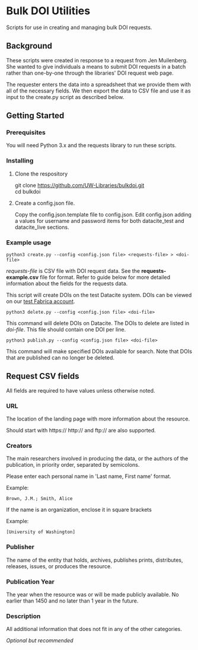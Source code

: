 # Bulk DOI Utilities
Scripts for use in creating and managing bulk DOI requests.

## Background

These scripts were created in response to a request from Jen Muilenberg. She wanted to give individuals a means to submit DOI requests in a batch rather than one-by-one through the libraries' DOI request web page.

The requester enters the data into a spreadsheet that we provide them with all of the necessary fields. We then export the data to CSV file and use it as input to the create.py script as described below.

## Getting Started

### Prerequisites

You will need Python 3.x and the requests library to run these scripts.  

### Installing

1. Clone the respository

    git clone https://github.com/UW-Libraries/bulkdoi.git  
    cd bulkdoi  

2. Create a config.json file.

    Copy the config.json.template file to config.json. Edit config.json adding a values for username and password items for both datacite_test and datacite_live sections.  

### Example usage

```python3 create.py --config <config.json file> <requests-file> > <doi-file>```   

*requests-file* is CSV file with DOI request data. See the **requests-example.csv** file for format. Refer to guide below for more detailed information about the fields for the requests data.

This script will create DOIs on the test Datacite system. DOIs can be viewed on our [test Fabrica account](https://doi.test.datacite.org/repositories/orbis.uwl).

```python3 delete.py --config <config.json file> <doi-file>```

This command will delete DOIs on Datacite. The DOIs to delete are listed in *doi-file*. This file should contain one DOI per line.

```python3 publish.py --config <config.json file> <doi-file>```

This command will make specified DOIs available for search. Note that DOIs that are published can no longer be deleted.

## Request CSV fields

All fields are required to have values unless otherwise noted.

### URL

The location of the landing page with more information about the resource. 

Should start with https://
http:// and ftp:// are also supported.

### Creators

The main researchers involved in producing the data, or the authors of the publication, in priority order, separated by semicolons.

Please enter each personal name in 'Last name, First name' format.

Example:

    Brown, J.M.; Smith, Alice

If the name is an organization, enclose it in square brackets

Example:

    [University of Washington]

### Publisher

The name of the entity that holds, archives, publishes prints, distributes, releases, issues, or produces the resource.

### Publication Year

The year when the resource was or will be made publicly available. No earlier than 1450 and no later than 1 year in the future.

### Description

All additional information that does not fit in any of the other categories.

*Optional but recommended*

